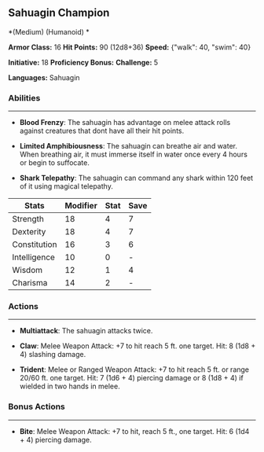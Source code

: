 ## Sahuagin Champion
*(Medium) (Humanoid) *

**Armor Class:** 16
**Hit Points:** 90 (12d8+36)
**Speed:** {"walk": 40, "swim": 40}

**Initiative:** 18
**Proficiency Bonus:**
**Challenge:** 5

**Languages:** Sahuagin

### Abilities
 --- 
- **Blood Frenzy**: The sahuagin has advantage on melee attack rolls against creatures that dont have all their hit points.

- **Limited Amphibiousness**: The sahuagin can breathe air and water. When breathing air, it must immerse itself in water once every 4 hours or begin to suffocate.

- **Shark Telepathy**: The sahuagin can command any shark within 120 feet of it using magical telepathy.



| Stats | Modifier | Stat | Save
| ---- | ---- | ---- | ---- |
| Strength | 18 | 4 | 7 |
| Dexterity | 18 | 4 | 7 |
| Constitution | 16 | 3 | 6 |
| Intelligence | 10 | 0 | - |
| Wisdom | 12 | 1 | 4 |
| Charisma | 14 | 2 | - |

### Actions
 --- 
- **Multiattack**: The sahuagin attacks twice.

- **Claw**: Melee Weapon Attack: +7 to hit  reach 5 ft.  one target. Hit: 8 (1d8 + 4) slashing damage.

- **Trident**: Melee or Ranged Weapon Attack: +7 to hit  reach 5 ft. or range 20/60 ft.  one target. Hit: 7 (1d6 + 4) piercing damage  or 8 (1d8 + 4) if wielded in two hands in melee.

### Bonus Actions
 --- 
- **Bite**: Melee Weapon Attack: +7 to hit, reach 5 ft., one target. Hit: 6 (1d4 + 4) piercing damage.

